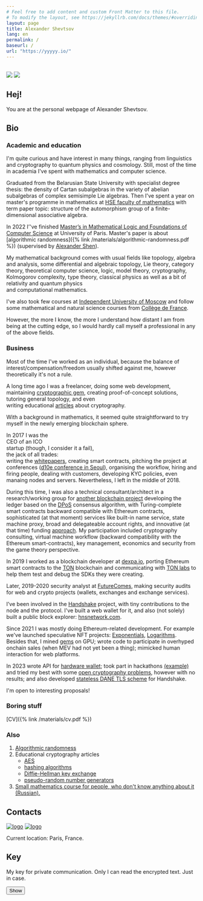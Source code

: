 ```yaml
---
# Feel free to add content and custom Front Matter to this file.
# To modify the layout, see https://jekyllrb.com/docs/themes/#overriding-theme-defaults
layout: page
title: Alexander Shevtsov
lang: en
permalink: /
baseurl: /
url: "https://yyyyy.io/"
---
```

<!-- Хули палишь? -->
<br>
<div class="card">
<img src="/assets/images/bw_myself.jpg">
<img src="/assets/images/bw_myself2.jpg" class="img-top">
</div>

## Hej!
You are at the personal webpage of Alexander Shevtsov.

## Bio

### Academic and education
I'm quite curious and have interest in many things, ranging from linguistics and cryptography to quantum physics and cosmology. 
Still, most of the time in academia I've spent with mathematics and computer science.

Graduated from the Belarusian State University with specialist degree thesis: the density of Cartan subalgebras in the variety of abelian subalgebras of complex semisimple Lie algebras.
Then I've spent a year on master's programme in mathematics at [HSE faculty of mathematics](https://math.hse.ru/en/) with term paper topic: structure of the automorphism group of a finite-dimensional associative algebra.

In 2022 I’'ve finished [Master’s in Mathematical Logic and Foundations of Computer
Science](http://master.math.univ-paris-diderot.fr/en/annee/m2-lmfi/) at University of Paris.
Master's paper is about [algorithmic randomness]({% link /materials/algorithmic-randomness.pdf %}) (supervised by [Alexander Shen](https://www.lirmm.fr/~ashen/)).


<div>
My mathematical background comes with usual fields like topology, algebra and analysis, some differential and algebraic
topology, <div style="display: inline" aria-label="it has nothing in common with the falsehood"
data-balloon-pos="up">Lie theory</div>, category theory, theoretical computer science, logic, model theory,
cryptography, Kolmogorov complexity, type theory,
classical physics as well as a bit of <div aria-label="these fields are not less mathematics than physics"
data-balloon-pos="up">relativity and quantum physics</div> and computational mathematics.</div>

I've also took few courses at [Independent University of Moscow](http://ium.mccme.ru) and follow some mathematical and natural science courses from [Collège de France](https://college-de-france.fr/).

However, the more I know, the more I understand how distant I am from being at the cutting edge, so I would hardly call myself a professional in any of the above fields.

### Business

Most of the time I've worked as an individual, because the balance of interest/compensation/freedom usually shifted against me, however theoretically it's not a rule.

<div>
A long time ago I was a freelancer, doing some web development, maintaining <a href="https://github.com/randomlogin/ece">cryptographic gem</a>,
creating proof-of-concept solutions, tutoring general topology, and even <div aria-label="could you think such a work is done by freelancers?" data-balloon-pos="up">writing educational <a href="#articles">articles</a> about cryptography.</div></div>


<p>With a background in mathematics, it seemed quite straightforward to try myself in the newly emerging blockchain sphere.</p>

<div>In 2017 I was the <div data-balloon-pos="up" aria-label="did it for the rhyme!">CEO of an ICO</div> startup (though, I consider it a fail), 
<div data-balloon-pos="up" aria-label="master of none">the jack of all trades: </div> writing the
<a href="/materials/WP.pdf">whitepapers</a>, creating smart contracts, pitching the project at conferences 
(<a href="https://www.youtube.com/watch?v=azlZ8EWyotg">d10e conference in Seoul</a>), organising the workflow, hiring and firing
people, dealing with customers, developing KYC policies, even manaing nodes and servers. Nevertheless, I left in the middle of 2018.
</div>

<p>During this time, I was also a technical consultant/architect in a research/working group for <a href="https://github.com/arrayio">another blockchain project</a> developing the ledger based on
the <a href="https://en.bitcoinwiki.org/wiki/DPoS">DPoS</a> consensus algorithm, with Turing-complete smart contracts
backward compatible with Ethereum contracts, sophisticated (at that moment)
services like built-in name service, state machine proxy, broad and delegateable account rights, and innovative (at that
time) funding
<a href="https://etherscan.io/address/0x03a82e40049bcab41f6207a91134f244a56b850c#code">approach</a>. My participation
included cryptography consulting, virtual machine workflow (backward compatibility with the Ethereum smart-contracts), key
management, economics and security from the game theory perspective. </p>

<p>In 2019 I worked as a blockchain developer at <a href="https://dexpa.io/">dexpa.io</a>, porting Ethereum
  smart contracts to the <a href="https://test.ton.org/">TON</a> blockchain and communicating with <a
                            href="https://tonlabs.io/">TON labs</a> to help them test and debug the SDKs they were creating.</p>

<p>Later, 2019-2020 security analyst at <a href="https://futurecomes.com/">FutureComes</a>, making security audits for web and crypto projects (wallets, exchanges and exchange services).</p>

<p>I’ve been involved in the <a href="https://handshake.org/">Handshake</a> project, with tiny contributions to the
  node and the protocol. I've built a web wallet for it, and also (not solely) built a public block explorer: <a href="https://hnsnetwork.com">hnsnetwork.com</a>.</p>

<p>Since 2021 I was mostly doing Ethereum-related development. For example we've launched speculative NFT projects: 
<a href="https://opensea.io/collection/exponentials">Exponentials</a>, <a href="https://opensea.io/collection/logarithms">Logarithms</a>.
Besides that, I mined <a href="https://gems.alphaventuredao.io/">gems</a> on GPU; wrote code to participate in overhyped onchain sales 
(when MEV had not yet been a thing); mimicked human interaction for web platforms.</p>

In 2023 wrote API for <a href="https://www.youba.io/">hardware wallet</a>; took part in hackathons
[(example)](https://devfolio.co/projects/caffeine-consensus-ee2b) and tried my best with some <a href="https://legendreprf.org/">open cryptography problems</a>, however with no results;
and also developed [stateless DANE TLS scheme](https://github.com/handshake-org/HIPs/blob/master/HIP-0017.md) for Handshake. 


<p>I'm open to interesting proposals!</p>

<h3 id="cv">Boring stuff</h3>
  [CV]({% link /materials/cv.pdf %})

<h3 id="also">Also</h3>
<ol>
  <li><a href ="/materials/algorithmic-randomness.pdf">Algorithmic randomness</a></li>
  <li><a name="articles"> Educational cryptography articles</a>
    <ul>
      <li><a href="/materials/aes.pdf">AES</a></li>
      <li><a href="/materials/hashing_algorithms.pdf">hashing algorithms</a></li>
      <li><a href="/materials/diffie.pdf">Diffie-Hellman key exchange</a></li>
      <li><a href="/materials/prng.pdf">pseudo-random number generators</a></li>
    </ul>
  </li>
  <li><a href="{% link course.md %}">Small mathematics course for people, who don't know anything about it (Russian).</a></li>
  <!-- <li><a href="https://t.me/metatema">Things I see around</a></li> -->
</ol>
<h2 id="contacts">Contacts</h2>

<p><a href="mailto:randomlogin76@gmail.com"><img src="/assets/images/email.png" alt="logo" /></a>
<a href="https://t.me/randomlogin"><img src="/assets/images/telegram.svg" alt="logo" /></a></p>

<p>Current location: Paris, France.</p>

<h2 id="key">Key</h2>
<p>My key for private communication. Only I can read the encrypted text. Just in case.</p>
<div id="pgpKey" style="display: none">
<pre>-----BEGIN PGP PUBLIC KEY BLOCK-----
mQGNBGUQx+EBDADJbKopJpbtQyBtZhRs3ZBJ2yt0VQhUotC38vPRIBlgK//21UI1
WdkOgFOAO1PKtTZ8yWNkYoPALVQzPEettnPD7tanaH3x6YvNbYDsfVLqwSmcg/vD
e9UrQfRtnBueTI9Hnfw6PjoHw3QjPDYNUeC9NtQA6lX9M48oIZE+w4nVH+Kxfb2H
lcuzSsvV5D9w6UjYxp4W2/vbVZshuZKNv8fhXuGhxTgApUNvQ6FdBdgmCj6hgkTy
uD50WU+aaY4TbvOAkoyoGp9w4PkghFNVuKGPWXZtXffq7o8sPfynfj0516qNwaS/
6qHN6Y67LRwRlvl9cb2BsE4v/G2J/+HoBXo1ClmOcLl16VTG+5XEbHp2OdeKbSQH
d83ca2vxMeVzX9vvi6DqDDP9losl1WSpA76hKVUe2OnvfOe65lXJvl8rAB79BnCL
SY5tJ0wS87vZvT8bT5oKjteHRD54s9QfkptfoWIutj2DnPGiIDy9L0WCdD4/QKzN
WXq+lLsiwp9ODecAEQEAAbQsQWxleGFuZGVyIFNoZXZ0c292IDxyYW5kb21sb2dp
bjc2QGdtYWlsLmNvbT6JAdQEEwEKAD4WIQSbPfQq9+0wGFTmvgRu/qTsEevSyQUC
ZRDH4QIbAwUJA8JnAAULCQgHAgYVCgkICwIEFgIDAQIeAQIXgAAKCRBu/qTsEevS
yWhgC/41r8LmIRP+7tISdWJiqMChsDG5OtIXbxxKR4JP5gJsdjRQrb3ge631Vs0z
2XeGQvyGcPipZlYVmz75D8tx53sc/c2Ceii7Bgsd0hrdattHW5QLBQ5Zp6a/UREl
6+PqVhA0cJnM2DHwaUdlLrFUn9APXRTTqYntEv0aryMtIzLoEwoHFTyEdQV7xjV7
5FYjlN8kUr4pmzWQMB+ywW/nkAsr/UEM/smGHYzkfvy1HrtvETEqnqPSrk8MPLxj
JDGp14DzO6Xn3FtHYud6BTPkSuUaQDxmCEtcSzt0LbqsG4NfeqrmQ9Z7hy6I0Gj6
S7d14+XzYgyUE+/COKoSNbVQ5GKbjXjqOSC+oyJCNPzSe/a28RdfcfjV1Z4WRy3v
W3zkuKXMhjQofdDKgUkSsI44gAiwkrc1OyQvTPwXJqjXFjWa+5nYAzoiFM2rrnoP
Z2vqu3ST42l7E+BB0NMwgEqXTLfVcPXznRtAlbgKzGh7ilwkvw00iTK051Vqv+iJ
p45dYe+5AY0EZRDH4QEMALiigycrwlvaAEgrTKT56a8D7f4vx1m2HeAT8t+cXTMH
megD5JIZ6nCw11p4QHXxQu0XXizK+dM8zU/bwgXwQU3l1YsEtdwcosnbb9e/tPaH
cZtfAdvpP7sWVPJbcehqcoQXp/p9YxHj6x1EnwRrr3Fd3MBfLAuN20hNBZ0RrHAG
bLyRPAjgqxP3W3EXJjP9iro/W3xgQSqLTxsr6RQuM2LiqRva/7I8k+oqHO/7OTqG
UK9wAIA7lrXaMwb1DKOnRsehWiySHSw51J/j+jZaCLTknEUvjSSyxIPMpqd5LL1O
zItY3C9pKaXDh1BsSDS5xRwbZuZv3G0Jk7H5sHVGCEWWoKsyOg0dXrN2Nh02kqQV
4jTlT/EvXVMb5NDt4YoW30CraAq6Su31uR1NjccXIECc0igMhGAPMLi6aOVUfM7V
5y7nzW52IOxJ1W1D06twuic14toRdR7pLGwGujZjd1ovNIMu3+4wuqN5pGMJJlmH
SLq0r9E2dbLipIGgZBDgDwARAQABiQG8BBgBCgAmFiEEmz30KvftMBhU5r4Ebv6k
7BHr0skFAmUQx+ECGwwFCQPCZwAACgkQbv6k7BHr0smOlQv9FP8IjgvB3pxIw6dS
76t9ssWN+w9hUOwqlSLlMTzVLCMnV3+YoL4l4m9tr148at+S6i6RslKGkajulDrm
9pshM/moO8N0vJiNgDq3yORJsEOJa+AYeIhbmokUZdSJYnJd3gvq16n4G4y27h8z
c4odxgaNaLibJ94xM/vAO1Oyh4j/naP7RPF2GpPtIWgqtKOZ5PoXZZ+bbG5LgWGu
4r1KK39SRI6Ex4A0osvsJoYwzrbP5ku0JwW2MuwV/Av6cqFn67cu/pg9YG/2zdh9
Pad3cq51GiyG4bqCv28Uet+Zo5OlZwb7bjzeK6RSFe6L8dL4R4AZ5xoIb5ZkeUQ9
mUax82CeDuvB8S/ygU9w9QIoHeUOj2ZqrYMlbkNx1XpFGGw6qXZPPoLnb+qnYLRK
3Ls9FT5b+iG1f8ewlmQSqqLXjOO1xOUr2lWCfhf4O/boJ6VCjS9nuf9+G+rg0nvG
lwsdNzVwqnVT7LnoxiFVEPBPOmUdPM5NSFA6XLevANcv8lu6
=0KOl
-----END PGP PUBLIC KEY BLOCK-----
</pre>
</div>
<p><button onclick="showKey()" id="showKeyButton">Show</button></p>


